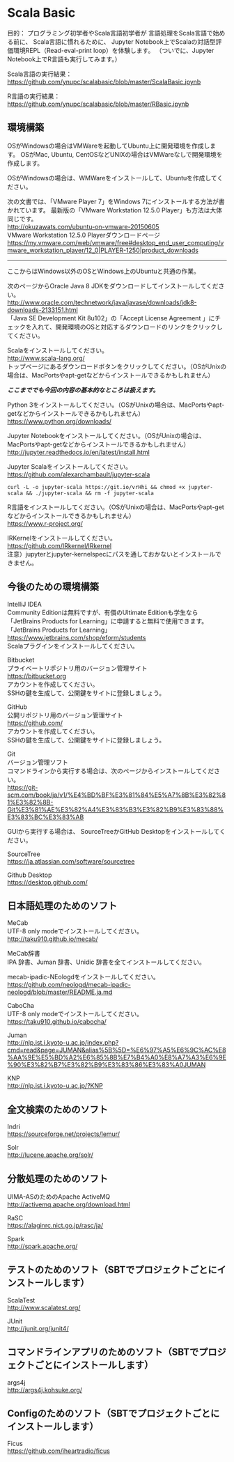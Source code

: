 # Scala Basic
目的：
プログラミング初学者やScala言語初学者が
言語処理をScala言語で始める前に、
Scala言語に慣れるために、
Jupyter Notebook上でScalaの対話型評価環境REPL（Read-eval-print loop）を体験します。
（ついでに、Jupyter Notebook上でR言語も実行してみます。）

Scala言語の実行結果：  
https://github.com/ynupc/scalabasic/blob/master/ScalaBasic.ipynb  

R言語の実行結果：  
https://github.com/ynupc/scalabasic/blob/master/RBasic.ipynb

## 環境構築
OSがWindowsの場合はVMWareを起動してUbuntu上に開発環境を作成します。
OSがMac, Ubuntu, CentOSなどUNIXの場合はVMWareなしで開発環境を作成します。

OSがWindowsの場合は、WMWareをインストールして、Ubuntuを作成してください。

次の文書では、「VMware Player 7」をWindows 7にインストールする方法が書かれています。
最新版の「VMware Workstation 12.5.0 Player」も方法は大体同じです。  
http://okuzawats.com/ubuntu-on-vmware-20150605  
VMware Workstation 12.5.0 Playerダウンロードページ  
https://my.vmware.com/web/vmware/free#desktop_end_user_computing/vmware_workstation_player/12_0|PLAYER-1250|product_downloads

---
ここからはWindows以外のOSとWindows上のUbuntuと共通の作業。

次のページからOracle Java 8 JDKをダウンロードしてインストールしてください。  
http://www.oracle.com/technetwork/java/javase/downloads/jdk8-downloads-2133151.html  
「Java SE Development Kit 8u102」の「Accept License Agreement 」にチェックを入れて、開発環境のOSと対応するダウンロードのリンクをクリックしてください。

Scalaをインストールしてください。  
http://www.scala-lang.org/  
トップページにあるダウンロードボタンをクリックしてください。（OSがUnixの場合は、MacPortsやapt-getなどからインストールできるかもしれません）

***ここまででも今回の内容の基本的なところは扱えます。***

Python 3をインストールしてください。（OSがUnixの場合は、MacPortsやapt-getなどからインストールできるかもしれません）  
https://www.python.org/downloads/  

Jupyter Notebookをインストールしてください。（OSがUnixの場合は、MacPortsやapt-getなどからインストールできるかもしれません）  
http://jupyter.readthedocs.io/en/latest/install.html

Jupyter Scalaをインストールしてください。  
https://github.com/alexarchambault/jupyter-scala  
```
curl -L -o jupyter-scala https://git.io/vrHhi && chmod +x jupyter-scala && ./jupyter-scala && rm -f jupyter-scala
```

R言語をインストールしてください。（OSがUnixの場合は、MacPortsやapt-getなどからインストールできるかもしれません）  
https://www.r-project.org/

IRKernelをインストールしてください。  
https://github.com/IRkernel/IRkernel  
注意）jupyterとjupyter-kernelspecにパスを通しておかないとインストールできません。

## 今後のための環境構築
IntelliJ IDEA  
Community Editionは無料ですが、有償のUltimate Editionも学生なら「JetBrains Products for Learning」に申請すると無料で使用できます。  
「JetBrains Products for Learning」  
https://www.jetbrains.com/shop/eform/students  
Scalaプラグインをインストールしてください。

Bitbucket  
プライベートリポジトリ用のバージョン管理サイト  
https://bitbucket.org  
アカウントを作成してください。  
SSHの鍵を生成して、公開鍵をサイトに登録しましょう。

GitHub  
公開リポジトリ用のバージョン管理サイト  
https://github.com/  
アカウントを作成してください。  
SSHの鍵を生成して、公開鍵をサイトに登録しましょう。

Git  
バージョン管理ソフト  
コマンドラインから実行する場合は、次のページからインストールしてください。  
https://git-scm.com/book/ja/v1/%E4%BD%BF%E3%81%84%E5%A7%8B%E3%82%81%E3%82%8B-Git%E3%81%AE%E3%82%A4%E3%83%B3%E3%82%B9%E3%83%88%E3%83%BC%E3%83%AB

GUIから実行する場合は、
SourceTreeかGitHub Desktopをインストールしてください。

SourceTree  
https://ja.atlassian.com/software/sourcetree  

Github Desktop  
https://desktop.github.com/

## 日本語処理のためのソフト
MeCab  
UTF-8 only modeでインストールしてください。  
http://taku910.github.io/mecab/

MeCab辞書  
IPA 辞書、Juman 辞書、Unidic 辞書を全てインストールしてください。

mecab-ipadic-NEologdをインストールしてください。  
https://github.com/neologd/mecab-ipadic-neologd/blob/master/README.ja.md

CaboCha  
UTF-8 only modeでインストールしてください。  
https://taku910.github.io/cabocha/

Juman  
http://nlp.ist.i.kyoto-u.ac.jp/index.php?cmd=read&page=JUMAN&alias%5B%5D=%E6%97%A5%E6%9C%AC%E8%AA%9E%E5%BD%A2%E6%85%8B%E7%B4%A0%E8%A7%A3%E6%9E%90%E3%82%B7%E3%82%B9%E3%83%86%E3%83%A0JUMAN

KNP  
http://nlp.ist.i.kyoto-u.ac.jp/?KNP

## 全文検索のためのソフト
Indri  
https://sourceforge.net/projects/lemur/

Solr  
http://lucene.apache.org/solr/

## 分散処理のためのソフト
UIMA-ASのためのApache ActiveMQ  
http://activemq.apache.org/download.html

RaSC  
https://alaginrc.nict.go.jp/rasc/ja/

Spark  
http://spark.apache.org/

## テストのためのソフト（SBTでプロジェクトごとにインストールします）
ScalaTest  
http://www.scalatest.org/

JUnit  
http://junit.org/junit4/

## コマンドラインアプリのためのソフト（SBTでプロジェクトごとにインストールします）
args4j  
http://args4j.kohsuke.org/

## Configのためのソフト（SBTでプロジェクトごとにインストールします）
Ficus  
https://github.com/iheartradio/ficus
